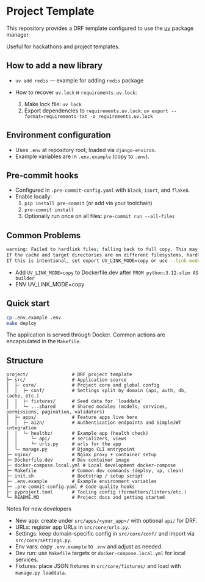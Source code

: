 # Project Template

This repository provides a DRF template configured to use the [uv](https://github.com/astral-sh/uv) package manager.

Useful for hackathons and project templates.

## How to add a new library

  - `uv add redis` — example for adding `redis` package

- How to recover `uv.lock` и `requirements.uv.lock`:
  1. Make lock file: `uv lock`
  2. Export dependencies to `requirements.uv.lock`: `uv export --format=requirements-txt -o requirements.uv.lock`

## Environment configuration

- Uses `.env` at repository root, loaded via `django-environ`.
- Example variables are in `.env.example` (copy to `.env`).

## Pre-commit hooks

- Configured in `.pre-commit-config.yaml` with `black`, `isort`, and `flake8`.
- Enable locally:
  1. `pip install pre-commit` (or add via your toolchain)
  2. `pre-commit install`
  3. Optionally run once on all files: `pre-commit run --all-files`

## Common Problems

```bash
warning: Failed to hardlink files; falling back to full copy. This may lead to degraded performance. 
If the cache and target directories are on different filesystems, hardlinking may not be supported.
If this is intentional, set export UV_LINK_MODE=copy or use --link-mode=copy to suppress this warning.
```

- Add `UV_LINK_MODE=copy` to Dockerfile.dev after `FROM python:3.12-slim AS builder`
- ENV UV_LINK_MODE=copy 

## Quick start

```bash
cp .env.example .env
make deploy
```

The application is served through Docker. Common actions are encapsulated in the `Makefile`.

## Structure

```text
project/                # DRF project template
├─ src/                 # Application source
│  ├─ core/             # Project core and global config
│  │  ├─ conf/          # Settings split by domain (api, auth, db, cache, etc.)
│  │  ├─ fixtures/      # Seed data for `loaddata`
│  │  └─ ...shared      # Shared modules (models, services, permissions, pagination, validators)
│  ├─ apps/             # Feature apps live here
│  │  ├─ a12n/          # Authentication endpoints and SimpleJWT integration
│  │  └─ healthz/       # Example app (health check)
│  │     └─ api/        # serializers, views
│  │     └─ urls.py     # urls for the app
│  └─ manage.py         # Django CLI entrypoint
├─ nginx/               # Nginx proxy + container setup
├─ Dockerfile.dev       # Dev container image
├─ docker-compose.local.yml # Local development docker-compose
├─ Makefile             # Common dev commands (deploy, up, clean)
├─ init.sh              # Bootstrap / setup script
├─ .env.example         # Example environment variables
├─ .pre-commit-config.yaml # Code quality hooks
├─ pyproject.toml       # Tooling config (formatters/linters/etc.)
└─ README.MD            # Project docs and getting started
```

Notes for new developers
- New app: create under `src/apps/<your_app>/` with optional `api/` for DRF.
- URLs: register app URLs in `src/core/urls.py`.
- Settings: keep domain-specific config in `src/core/conf/` and import via `src/core/settings.py`.
- Env vars: copy `.env.example` to `.env` and adjust as needed.
- Dev run: use `Makefile` targets or `docker-compose.local.yml` for local services.
- Fixtures: place JSON fixtures in `src/core/fixtures/` and load with `manage.py loaddata`.